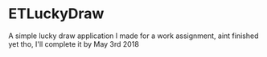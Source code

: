# ETLuckyDraw
A simple lucky draw application I made for a work assignment, aint finished yet tho, I'll complete it by May 3rd 2018
